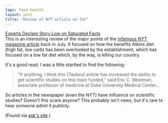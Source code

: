 ```yaml
---
tags: food health
layout: post
title: "Review of NYT article on fat"
---
```




<a href="http://www.washingtonpost.com/wp-dyn/articles/A55532-2002Aug23.html">Experts Declare Story Low on Saturated Facts</a><br>
This is an interesting review of the major points of the <a href="http://www.nytimes.com/2002/07/07/magazine/07FAT.html">infamous NYT magazine article</a> back in July. It focused on how the benefits Atkins diet (high fat, low carb) has been overlooked by the establishment, which has focused on a low fat diet which, by the way, is killing our country.</p>

<p>It's a good read. I was a little startled to find the following:</p>

<p><blockquote>"If anything, I think this [Taubes] article has increased the ability to get scientific studies on this topic funded," said Eric C. Westman, associate professor of medicine at Duke University Medical Center...</blockquote>

<p>So articles in the newspaper (even the NYT) have influence on scientific studies? Doesn't this scare anyone? This probably isn't news, but it's rare to hear someone admit it publicly.

<p>(Found via <a href="http://www.askbjoernhansen.com/archives/2002/09/02.html#000132">ask's site</a>.)


